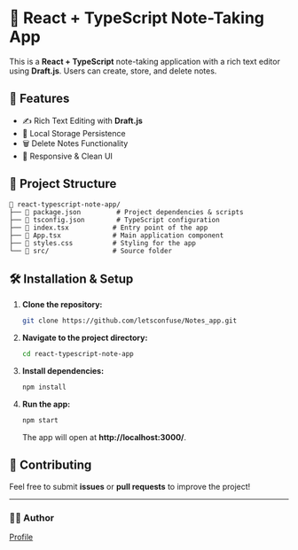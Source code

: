 # 📝 React + TypeScript Note-Taking App

This is a **React + TypeScript** note-taking application with a rich text editor using **Draft.js**. Users can create, store, and delete notes.

## 🚀 Features
- ✍️ Rich Text Editing with **Draft.js**
- 💾 Local Storage Persistence
- 🗑️ Delete Notes Functionality
- 🎨 Responsive & Clean UI

## 📂 Project Structure
```
📁 react-typescript-note-app/
├── 📜 package.json         # Project dependencies & scripts
├── 📜 tsconfig.json        # TypeScript configuration
├── 📜 index.tsx           # Entry point of the app
├── 📜 App.tsx             # Main application component
├── 🎨 styles.css          # Styling for the app
└── 📂 src/                # Source folder
```

## 🛠 Installation & Setup
1. **Clone the repository:**
   ```sh
   git clone https://github.com/letsconfuse/Notes_app.git
   ```
2. **Navigate to the project directory:**
   ```sh
   cd react-typescript-note-app
   ```
3. **Install dependencies:**
   ```sh
   npm install
   ```
4. **Run the app:**
   ```sh
   npm start
   ```
   The app will open at **http://localhost:3000/**.

## 🤝 Contributing
Feel free to submit **issues** or **pull requests** to improve the project!


---
### 👨‍💻 Author
[Profile](https://github.com/letsconfuse)

